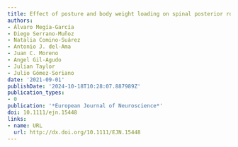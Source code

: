 ```yaml
---
title: Effect of posture and body weight loading on spinal posterior root reflex responses
authors:
- Álvaro Megía‐García
- Diego Serrano‐Muñoz
- Natalia Comino‐Suárez
- Antonio J. del‐Ama
- Juan C. Moreno
- Angel Gil‐Agudo
- Julian Taylor
- Julio Gómez‐Soriano
date: '2021-09-01'
publishDate: '2024-10-18T10:28:07.887989Z'
publication_types:
- 0
publication: '*European Journal of Neuroscience*'
doi: 10.1111/ejn.15448
links:
- name: URL
  url: http://dx.doi.org/10.1111/EJN.15448
---
```

